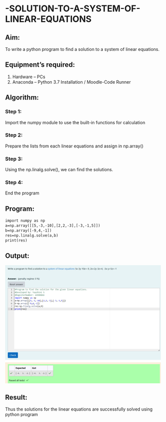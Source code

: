 # -SOLUTION-TO-A-SYSTEM-OF-LINEAR-EQUATIONS
## Aim:
To write a python program to find a solution to a system of linear equations.
## Equipment’s required:
1. 	Hardware – PCs
2. 	Anaconda – Python 3.7 Installation / Moodle-Code Runner
## Algorithm:
### Step 1: 
Import the numpy module to use the built-in functions for calculation
### Step 2: 
Prepare the lists from each linear equations and assign in np.array()
### Step 3: 
Using the np.linalg.solve(), we can find the solutions.
### Step 4: 
End the program
## Program:
    import numpy as np
    a=np.array([[5,-3,-10],[2,2,-3],[-3,-1,5]])
    b=np.array([-9,4,-1])
    res=np.linalg.solve(a,b)
    print(res)
## Output:
![output img](<Screenshot 2024-11-05 125405.png>)
## Result: 
Thus the solutions for the linear equations are successfully solved using python program

